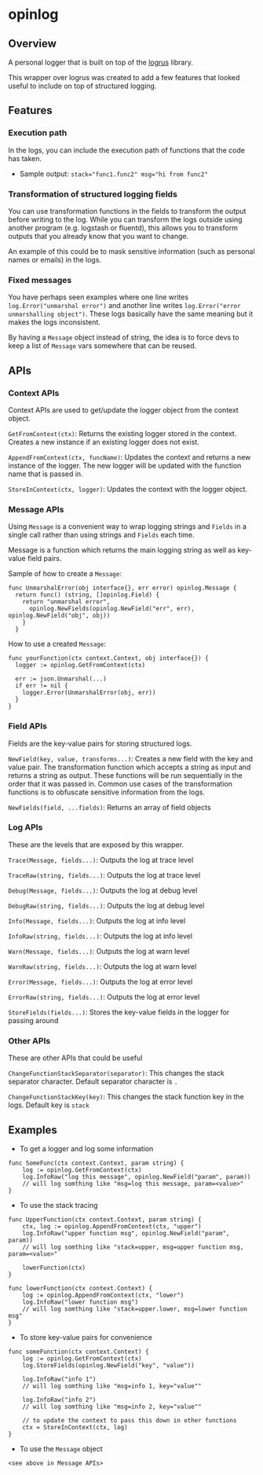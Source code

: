 # opinlog

## Overview

A personal logger that is built on top of the [logrus](https://github.com/sirupsen/logrus) library. 

This wrapper over logrus was created to add a few features that looked useful to include on top of structured logging.

## Features
### Execution path
In the logs, you can include the execution path of functions that the code has taken.
* Sample output: `stack="func1.func2" msg="hi from func2"`

### Transformation of structured logging fields
You can use transformation functions in the fields to transform the output before writing to the log.
While you can transform the logs outside using another program (e.g. logstash or fluentd), 
this allows you to transform outputs that you already know that you want to change. 

An example of this could be to mask sensitive information (such as personal names or emails) in the logs.

### Fixed messages
You have perhaps seen examples where one line writes `log.Error("unmarshal error")` 
and another line writes `log.Error("error unmarshalling object")`.
These logs basically have the same meaning but it makes the logs inconsistent.

By having a `Message` object instead of string, the idea is to force devs to keep a list of `Message` vars somewhere that can be reused.

## APIs
### Context APIs
Context APIs are used to get/update the logger object from the context object. 

`GetFromContext(ctx)`: Returns the existing logger stored in the context. 
Creates a new instance if an existing logger does not exist. 

`AppendFromContext(ctx, funcName)`: Updates the context and returns a new instance of the logger. 
The new logger will be updated with the function name that is passed in.

`StoreInContext(ctx, logger)`: Updates the context with the logger object.  

### Message APIs
Using `Message` is a convenient way to wrap logging strings and `Fields` in a single call 
rather than using strings and `Fields` each time.  

Message is a function which returns the main logging string as well as key-value field pairs. 

Sample of how to create a `Message`:
```
func UnmarshalError(obj interface{}, err error) opinlog.Message {
  return func() (string, []opinlog.Field) {
    return "unmarshal error",
      opinlog.NewFields(opinlog.NewField("err", err), opinlog.NewField("obj", obj))
    }
  }
```

How to use a created `Message`: 
```
func yourFunction(ctx context.Context, obj interface{}) {
  logger := opinlog.GetFromContext(ctx)

  err := json.Unmarshal(...)
  if err != nil {
    logger.Error(UnmarshalError(obj, err))
  }
}
```

### Field APIs
Fields are the key-value pairs for storing structured logs.

`NewField(key, value, transforms...)`: Creates a new field with the key and value pair.
The transformation function which accepts a string as input and returns a string as output. 
These functions will be run sequentially in the order that it was passed in. 
Common use cases of the transformation functions is to obfuscate sensitive information from the logs.

`NewFields(field, ...fields)`: Returns an array of field objects   

### Log APIs
These are the levels that are exposed by this wrapper. 

`Trace(Message, fields...)`: Outputs the log at trace level

`TraceRaw(string, fields...)`: Outputs the log at trace level

`Debug(Message, fields...)`: Outputs the log at debug level

`DebugRaw(string, fields...)`: Outputs the log at debug level

`Info(Message, fields...)`: Outputs the log at info level

`InfoRaw(string, fields...)`: Outputs the log at info level

`Warn(Message, fields...)`: Outputs the log at warn level

`WarnRaw(string, fields...)`: Outputs the log at warn level

`Error(Message, fields...)`: Outputs the log at error level

`ErrorRaw(string, fields...)`: Outputs the log at error level

`StoreFields(fields...)`: Stores the key-value fields in the logger for passing around

### Other APIs
These are other APIs that could be useful

`ChangeFunctionStackSeparator(separator)`: This changes the stack separator character.
Default separator character is `.`

`ChangeFunctionStackKey(key)`: This changes the stack function key in the logs.
Default key is `stack`

## Examples

* To get a logger and log some information
```
func SomeFunc(ctx context.Context, param string) {
    log := opinlog.GetFromContext(ctx)
    log.InfoRaw("log this message", opinlog.NewField("param", param))
    // will log somthing like "msg=log this message, param=<value>"
} 
```

* To use the stack tracing
```
func UpperFunction(ctx context.Context, param string) {
    ctx, log := opinlog.AppendFromContext(ctx, "upper")
    log.InfoRaw("upper function msg", opinlog.NewField("param", param))
    // will log somthing like "stack=upper, msg=upper function msg, param=<value>"

    lowerFunction(ctx)
}

func lowerFunction(ctx context.Context) {
    log := opinlog.AppendFromContext(ctx, "lower")
    log.InfoRaw("lower function msg")
    // will log somthing like "stack=upper.lower, msg=lower function msg"
}
```

* To store key-value pairs for convenience
```
func someFunction(ctx context.Context) {
    log := opinlog.GetFromContext(ctx)
    log.StoreFields(opinlog.NewField("key", "value"))

    log.InfoRaw("info 1")
    // will log somthing like "msg=info 1, key="value""

    log.InfoRaw("info 2")
    // will log somthing like "msg=info 2, key="value""

    // to update the context to pass this down in other functions
    ctx = StoreInContext(ctx, log)
}
```

* To use the `Message` object
```
<see above in Message APIs>
```
